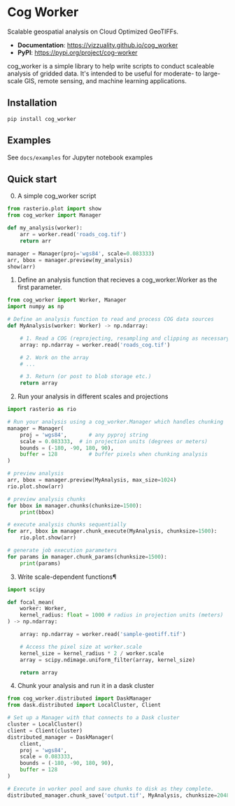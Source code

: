 # Cog Worker

Scalable geospatial analysis on Cloud Optimized GeoTIFFs.

 - **Documentation**: https://vizzuality.github.io/cog_worker
 - **PyPI**: https://pypi.org/project/cog-worker

cog_worker is a simple library to help write scripts to conduct scaleable
analysis of gridded data. It's intended to be useful for moderate- to large-scale
GIS, remote sensing, and machine learning applications.

## Installation

```
pip install cog_worker
```

## Examples

See `docs/examples` for Jupyter notebook examples

## Quick start

0. A simple cog_worker script

```python
from rasterio.plot import show
from cog_worker import Manager

def my_analysis(worker):
    arr = worker.read('roads_cog.tif')
    return arr

manager = Manager(proj='wgs84', scale=0.083333)
arr, bbox = manager.preview(my_analysis)
show(arr)
```

1. Define an analysis function that recieves a cog_worker.Worker as the first parameter.

```python
from cog_worker import Worker, Manager
import numpy as np

# Define an analysis function to read and process COG data sources
def MyAnalysis(worker: Worker) -> np.ndarray:

    # 1. Read a COG (reprojecting, resampling and clipping as necessary)
    array: np.ndarray = worker.read('roads_cog.tif')

    # 2. Work on the array
    # ...

    # 3. Return (or post to blob storage etc.)
    return array
```

2. Run your analysis in different scales and projections

```python
import rasterio as rio

# Run your analysis using a cog_worker.Manager which handles chunking
manager = Manager(
    proj = 'wgs84',       # any pyproj string
    scale = 0.083333,  # in projection units (degrees or meters)
    bounds = (-180, -90, 180, 90),
    buffer = 128          # buffer pixels when chunking analysis
)

# preview analysis
arr, bbox = manager.preview(MyAnalysis, max_size=1024)
rio.plot.show(arr)

# preview analysis chunks
for bbox in manager.chunks(chunksize=1500):
    print(bbox)

# execute analysis chunks sequentially
for arr, bbox in manager.chunk_execute(MyAnalysis, chunksize=1500):
    rio.plot.show(arr)

# generate job execution parameters
for params in manager.chunk_params(chunksize=1500):
    print(params)
```

3. Write scale-dependent functions¶

```python
import scipy

def focal_mean(
    worker: Worker,
    kernel_radius: float = 1000 # radius in projection units (meters)
) -> np.ndarray:

    array: np.ndarray = worker.read('sample-geotiff.tif')

    # Access the pixel size at worker.scale
    kernel_size = kernel_radius * 2 / worker.scale
    array = scipy.ndimage.uniform_filter(array, kernel_size)

    return array
```

4. Chunk your analysis and run it in a dask cluster

```python
from cog_worker.distributed import DaskManager
from dask.distributed import LocalCluster, Client

# Set up a Manager with that connects to a Dask cluster
cluster = LocalCluster()
client = Client(cluster)
distributed_manager = DaskManager(
    client,
    proj = 'wgs84',
    scale = 0.083333,
    bounds = (-180, -90, 180, 90),
    buffer = 128
)

# Execute in worker pool and save chunks to disk as they complete.
distributed_manager.chunk_save('output.tif', MyAnalysis, chunksize=2048)
```
